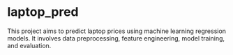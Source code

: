 # laptop_pred
This project aims to predict laptop prices using machine learning regression models. It involves data preprocessing, feature engineering, model training, and evaluation.
